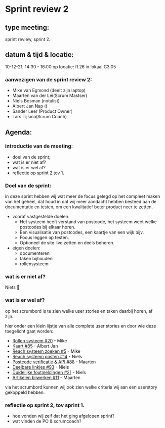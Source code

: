 # Sprint review 2

## type meeting:

sprint review, sprint 2.

## datum & tijd & locatie:

10-12-21, 14:30 - 16:00 op locatie: R.26 in lokaal C3.05

### aanwezigen van de sprint review 2:

- Mike van Egmond (deelt zijn laptop)
- Maarten van der Lei(Scrum Mastser)
- Niels Bosman (notulist)
- Albert Jan Nap ()
- Sander Leer (Product Owner)
- Lars Tijsma(Scrum Coach)

## Agenda:

### introductie van de meeting:

- doel van de sprint;
- wat is er niet af?
- wat is er wel af?
- reflectie op sprint 2 tov 1.

### Doel van de sprint:

in deze sprint hebben wij wat meer de focus gelegd op het compleet maken van het geheel, dat houd in dat wij meer aandacht hebben besteed aan de documentatie en testen, om een kwalitatief beter product neer te zetten.

- vooraf vastgestelde doelen:
    - Het systeem heeft verstand van postcode, het systeem weet welke postcodes bij elkaar horen.
    - Een visualisatie van postcodes, een kaartje van een wijk bijv.
    - Focus leggen op testen.
    - Optioneel de site live zetten en deels beheren.
- eigen doelen:
    - documenteren
    - taken bijhouden
    - rollensysteem

### wat is er niet af?

Niets 🙂 

### wat is er wel af?

op het scrumbord is te zien welke user stories en taken daarbij horen, af zijn.

hier onder een klein lijstje van alle complete user stories en door wie deze toegelicht gaat worden:

- [Rollen systeem #20](https://github.com/HANICA-DWA/sep2021-project-numbat/issues/20) - Mike
- [Kaart #85](https://github.com/HANICA-DWA/sep2021-project-numbat/issues/85) - Albert Jan
- [Reach systeem zoeken #5](https://github.com/HANICA-DWA/sep2021-project-numbat/issues/5) - Mike
- [Reach systeem posten #14](https://github.com/HANICA-DWA/sep2021-project-numbat/issues/14) - Niels
- [Postcode verificatie & API #88](https://github.com/HANICA-DWA/sep2021-project-numbat/issues/88) - Maarten
- [Deelbare linkjes #93](https://github.com/HANICA-DWA/sep2021-project-numbat/issues/93) - Niels
- [Duidelijke foutmeldingen #21](https://github.com/HANICA-DWA/sep2021-project-numbat/issues/21) - Niels
- [Artikelen bijwerken #11](https://github.com/HANICA-DWA/sep2021-project-numbat/issues/11) - Maarten

via het scrumbord kunnen wij ook zien welke criteria wij aan een userstory gekoppeld hebben.

### reflectie op sprint 2, tov sprint 1.

- hoe vonden wij zelf dat het ging afgelopen sprint?
- wat vinden de PO & scrumcoach?